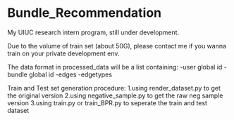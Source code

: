 # Bundle_Recommendation
My UIUC research intern program, still under development.

Due to the volume of train set (about 50G), please contact me if you wanna train on your private development env.

The data format in processed_data will be a list containing:
     -user global id
     -bundle global id
     -edges
     -edgetypes

Train and Test set generation procedure:
     1.using render_dataset.py to get the original version
     2.using negative_sample.py to get the raw neg sample version
     3.using train.py or train_BPR.py to seperate the train and test dataset
     


